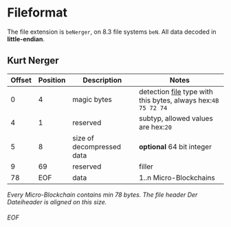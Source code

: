 # Fileformat

The file extension is ``beNerger``, on 8.3 file systems ``beN``.
All data decoded in **little-endian**.

## Kurt Nerger

| Offset | Position | Description | Notes |
|--------|-------|--------------|-----------|
|  0 |   4  | magic bytes| detection [file](http://www.darwinsys.com/file/) type with this bytes, always hex:``4B 75 72 74`` |
|  4 |   1  | reserved | subtyp, allowed values are hex:``20`` |
|  5 |   8  | size of decompressed data | **optional** 64 bit integer |
|  9 |  69  | reserved | filler |
| 78 | EOF | data | 1..n Micro-Blockchains

*Every Micro-Blockchain contains min 78 bytes. The file header Der Dateiheader is aligned on this size.*

###### EOF
